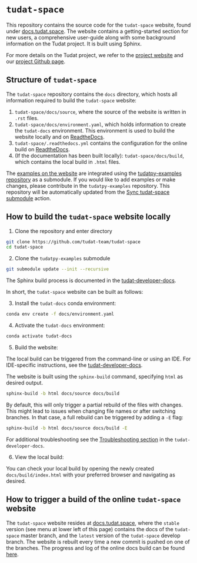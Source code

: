 # ``tudat-space``

This repository contains the source code for the `tudat-space` website, found under [docs.tudat.space](https://docs.tudat.space/). The website contains a getting-started section for new users, a comprehensive user-guide along with some background information on the Tudat project. It is built using Sphinx.

For more details on the Tudat project, we refer to the [project website](https://docs.tudat.space/en/latest/) and our [project Github page](https://github.com/tudat-team).

## Structure of `tudat-space`

The `tudat-space` repository contains the `docs` directory, which hosts all information required to build the `tudat-space` website:
1. `tudat-space/docs/source`, where the source of the website is written in `.rst` files.
2. `tudat-space/docs/environment.yaml`, which holds information to create the `tudat-docs` environment. This environment is used to build the website locally and on [ReadtheDocs](https://readthedocs.org/projects/tudat-space/).
3. `tudat-space/.readthedocs.yml` contains the configuration for the online build on [ReadtheDocs](https://readthedocs.org/projects/tudat-space/).
4. (If the documentation has been built locally): `tudat-space/docs/build`, which contains the local build in `.html` files.

The [examples on the website](https://docs.tudat.space/en/latest/_src_getting_started/examples.html) are integrated using the [tudatpy-examples repository](https://github.com/tudat-team/tudatpy-examples) as a submodule.
If you would like to add examples or make changes, please contribute in the `tudatpy-examples` repository.
This repository will be automatically updated from the [Sync tudat-space submodule](https://github.com/tudat-team/tudatpy-examples/actions/workflows/sync-tudat-space.yml) action.

## How to build the `tudat-space` website locally 

1. Clone the repository and enter directory

```bash
git clone https://github.com/tudat-team/tudat-space
cd tudat-space
```

2. Clone the `tudatpy-examples` submodule

```bash
git submodule update --init --recursive
```

The Sphinx build process is documented in the [tudat-developer-docs](https://tudat-developer.readthedocs.io/en/latest/primer/docs/sphinx.html).

In short, the `tudat-space` website can be built as follows:

3. Install the `tudat-docs` conda environment:

```bash
conda env create -f docs/environment.yaml
```

4. Activate the `tudat-docs` environment:

```bash
conda activate tudat-docs
```

5. Build the website:

The local build can be triggered from the command-line or using an IDE. For IDE-specific instructions, see the [tudat-developer-docs](https://tudat-developer.readthedocs.io/en/latest/primer/docs/sphinx.html#compiling-documentation-in-pycharm).

The website is built using the `sphinx-build` command, specifying `html` as desired output.

```bash
sphinx-build -b html docs/source docs/build
```

By default, this will only trigger a partial rebuild of the files with changes.
This might lead to issues when changing file names or after switching branches.
In that case, a full rebuild can be triggered by adding a `-E` flag:

```bash
sphinx-build -b html docs/source docs/build -E
```

For additional troubleshooting see the [Troubleshooting section](https://tudat-developer.readthedocs.io/en/latest/primer/docs/sphinx.html#troubleshooting) in the `tudat-developer-docs`.

6. View the local build:

You can check your local build by opening the newly created `docs/build/index.html` with your preferred browser and navigating as desired.

## How to trigger a build of the online `tudat-space` website

The `tudat-space` website resides at [docs.tudat.space](https://docs.tudat.space/), where the ``stable`` version (see menu at lower left of this page) contains the docs of the `tudat-space` master branch, and the ``latest`` version of the `tudat-space` develop branch.
The website is rebuilt every time a new commit is pushed on one of the branches.
The progress and log of the online docs build can be found [here](https://readthedocs.org/projects/tudat-space/).